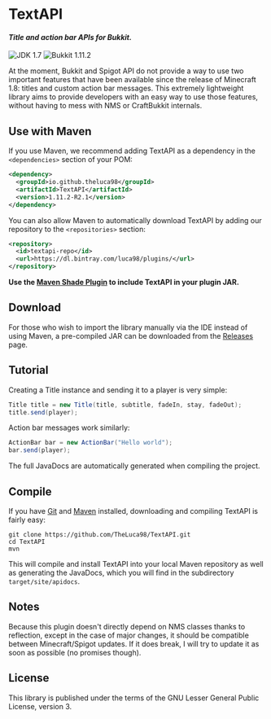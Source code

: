 # TextAPI

#### _Title and action bar APIs for Bukkit._

![JDK 1.7](https://img.shields.io/badge/JDK-1.7-orange.png)
![Bukkit 1.11.2](https://img.shields.io/badge/Bukkit-1.11-blue.png)

At the moment, Bukkit and Spigot API do not provide a way to use two important features that have been available since the 
release of Minecraft 1.8: titles and custom action bar messages. This extremely lightweight library aims to provide developers
with an easy way to use those features, without having to mess with NMS or CraftBukkit internals.

## Use with Maven
If you use Maven, we recommend adding TextAPI as a dependency in the `<dependencies>` section of your POM:
```xml
<dependency>
  <groupId>io.github.theluca98</groupId>
  <artifactId>TextAPI</artifactId>
  <version>1.11.2-R2.1</version>
</dependency>
```
You can also allow Maven to automatically download TextAPI by adding our repository to the `<repositories>` section:
```xml
<repository>
  <id>textapi-repo</id>
  <url>https://dl.bintray.com/luca98/plugins/</url>
</repository>
```
**Use the [Maven Shade Plugin](https://maven.apache.org/plugins/maven-shade-plugin) to include TextAPI in your plugin JAR.**

## Download
For those who wish to import the library manually via the IDE instead of using Maven, a pre-compiled JAR can be downloaded from
the [Releases](https://github.com/TheLuca98/TextAPI/releases) page.

## Tutorial
Creating a Title instance and sending it to a player is very simple:
```java
Title title = new Title(title, subtitle, fadeIn, stay, fadeOut);
title.send(player);
```
Action bar messages work similarly:
```java
ActionBar bar = new ActionBar("Hello world");
bar.send(player);
```
The full JavaDocs are automatically generated when compiling the project.

## Compile
If you have [Git](https://git-scm.com) and [Maven](https://maven.apache.org) installed, downloading and compiling TextAPI is
fairly easy:
```
git clone https://github.com/TheLuca98/TextAPI.git
cd TextAPI
mvn
```
This will compile and install TextAPI into your local Maven repository as well as generating the JavaDocs, which you will find
in the subdirectory `target/site/apidocs`.

## Notes
Because this plugin doesn't directly depend on NMS classes thanks to reflection, except in the case of major changes, it should
be compatible between Minecraft/Spigot updates. If it does break, I will try to update it as soon as possible (no promises
though).

## License
This library is published under the terms of the GNU Lesser General Public License, version 3.
